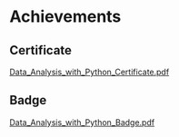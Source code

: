 

# Achievements
## Certificate
[Data_Analysis_with_Python_Certificate.pdf](https://prod-files-secure.s3.us-west-2.amazonaws.com/03e82b26-cccb-4906-bb56-adabcbdc0655/1aa3a050-2338-4a85-85d5-899bad17a31c/Data_Analysis_with_Python_Certificate.pdf?X-Amz-Algorithm=AWS4-HMAC-SHA256&X-Amz-Content-Sha256=UNSIGNED-PAYLOAD&X-Amz-Credential=ASIAZI2LB466RCZK6TR6%2F20250203%2Fus-west-2%2Fs3%2Faws4_request&X-Amz-Date=20250203T051439Z&X-Amz-Expires=3600&X-Amz-Security-Token=IQoJb3JpZ2luX2VjEPL%2F%2F%2F%2F%2F%2F%2F%2F%2F%2FwEaCXVzLXdlc3QtMiJGMEQCIDF19Fv406ScAA4KJVTT3ts9hJhd7glFHhBgEMV93l5GAiBCYdac9NfIPhLxERGL4qr1NYLoAJJsWrhqelunDGipwiqIBAj7%2F%2F%2F%2F%2F%2F%2F%2F%2F%2F8BEAAaDDYzNzQyMzE4MzgwNSIMZ5n4W3rFVB%2Fm7NDNKtwDM9NtaMAmu%2F4Byb0pT%2BgFpXDF8vu%2BsUN0zybo9zHcJrFRZEWbiyJ8h9HUp0JUp2iWHZ5Vv19cCXWYBFw%2Fd0OZxmv2wFCMrgAH0GxGAOEWOeOgKDnHuKfVBByk7AMS%2FMgMC0XRS5RDQdHqQ2VTy4V5eUPWY5QgvO%2FQC36a2nEQDyH%2Fcdk%2FxqmRrb0rNUnxqCKvEfZFy83epSjjfnd7yBU2a3jfZS0EuXNIX%2BHOVrqGqKqwGCqODqclJE30L2tSX2RJAccVrpcpmpRD8961Ux6T7D7ML1KMh9f1jUE5crM6Joekj5%2FdKYIUcmMsAsNGmkZ6zahV0EfCk5VUB0fFk7mUFRgH3kQcaPNU%2FT%2F%2FVE3r6fidq3RKmxmlvwFddvDBQwEH%2B8xKLJ1KgSAKeFuDVXT1d1ybOoSDfFGy82EZR%2BhDh6nL0KULKr4%2FRF3di%2BTczIWfJc7aGPqvT7%2FOq1MFt59pDDYhiet384NFPyVepnDopMATufk4vCTam79%2BiT6ku1YR%2FyPO747R1XjSMKgDX19cVuQLWd2oGexUk7M8WvmXdtXlHDFddZBaAkrVzKkC0d8DYEiGJ%2BSlSkQcFcEYAokbOa9UQ90SVXS0NqhY8UvKIgDcwyIbxBmho%2BvlmQ8wpr%2BAvQY6pgFwBlw2g3UZ7AXQq9NERMZrGvei3rdw54W7O4pe%2Bnjn8x8Ab58dfeemPzPfMbEbxTc1uxzsDDiwuwZQ0cM4PpxZrFzt3VAeI2Xo02Ku%2BTMELD84eKqtt9KyO2flS3E8T5CcsOuQupfB2OavGlGCNVqMUZ5k0%2FuEBnNYwk51iWg9VigMQUDMmKPJICBqBojVlBr8%2B03K7LVuX0vqMKQaqf7vI8lGicz0&X-Amz-Signature=744e6ac2f80da46752d9d23e21754e75fed867ebf6e1c942a1bcfce8341b470c&X-Amz-SignedHeaders=host&x-id=GetObject)
## Badge
[Data_Analysis_with_Python_Badge.pdf](https://prod-files-secure.s3.us-west-2.amazonaws.com/03e82b26-cccb-4906-bb56-adabcbdc0655/4fa9bcf8-b584-40dd-8775-c0bfadf6a6f0/Data_Analysis_with_Python_Badge.pdf?X-Amz-Algorithm=AWS4-HMAC-SHA256&X-Amz-Content-Sha256=UNSIGNED-PAYLOAD&X-Amz-Credential=ASIAZI2LB466RCZK6TR6%2F20250203%2Fus-west-2%2Fs3%2Faws4_request&X-Amz-Date=20250203T051439Z&X-Amz-Expires=3600&X-Amz-Security-Token=IQoJb3JpZ2luX2VjEPL%2F%2F%2F%2F%2F%2F%2F%2F%2F%2FwEaCXVzLXdlc3QtMiJGMEQCIDF19Fv406ScAA4KJVTT3ts9hJhd7glFHhBgEMV93l5GAiBCYdac9NfIPhLxERGL4qr1NYLoAJJsWrhqelunDGipwiqIBAj7%2F%2F%2F%2F%2F%2F%2F%2F%2F%2F8BEAAaDDYzNzQyMzE4MzgwNSIMZ5n4W3rFVB%2Fm7NDNKtwDM9NtaMAmu%2F4Byb0pT%2BgFpXDF8vu%2BsUN0zybo9zHcJrFRZEWbiyJ8h9HUp0JUp2iWHZ5Vv19cCXWYBFw%2Fd0OZxmv2wFCMrgAH0GxGAOEWOeOgKDnHuKfVBByk7AMS%2FMgMC0XRS5RDQdHqQ2VTy4V5eUPWY5QgvO%2FQC36a2nEQDyH%2Fcdk%2FxqmRrb0rNUnxqCKvEfZFy83epSjjfnd7yBU2a3jfZS0EuXNIX%2BHOVrqGqKqwGCqODqclJE30L2tSX2RJAccVrpcpmpRD8961Ux6T7D7ML1KMh9f1jUE5crM6Joekj5%2FdKYIUcmMsAsNGmkZ6zahV0EfCk5VUB0fFk7mUFRgH3kQcaPNU%2FT%2F%2FVE3r6fidq3RKmxmlvwFddvDBQwEH%2B8xKLJ1KgSAKeFuDVXT1d1ybOoSDfFGy82EZR%2BhDh6nL0KULKr4%2FRF3di%2BTczIWfJc7aGPqvT7%2FOq1MFt59pDDYhiet384NFPyVepnDopMATufk4vCTam79%2BiT6ku1YR%2FyPO747R1XjSMKgDX19cVuQLWd2oGexUk7M8WvmXdtXlHDFddZBaAkrVzKkC0d8DYEiGJ%2BSlSkQcFcEYAokbOa9UQ90SVXS0NqhY8UvKIgDcwyIbxBmho%2BvlmQ8wpr%2BAvQY6pgFwBlw2g3UZ7AXQq9NERMZrGvei3rdw54W7O4pe%2Bnjn8x8Ab58dfeemPzPfMbEbxTc1uxzsDDiwuwZQ0cM4PpxZrFzt3VAeI2Xo02Ku%2BTMELD84eKqtt9KyO2flS3E8T5CcsOuQupfB2OavGlGCNVqMUZ5k0%2FuEBnNYwk51iWg9VigMQUDMmKPJICBqBojVlBr8%2B03K7LVuX0vqMKQaqf7vI8lGicz0&X-Amz-Signature=18a30058d52363028b468f0260052975fac4f9a5b5d8f60d300815c3a8330d39&X-Amz-SignedHeaders=host&x-id=GetObject)
